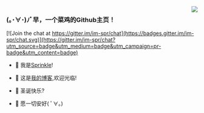 <img align="right" src="https://github-readme-stats.vercel.app/api?username=ficowshen&show_icons=true&icon_color=CE1D2D&text_color=718096&bg_color=ffffff&hide_title=true" />

### (｡･∀･)ﾉﾞ早，一个菜鸡的Github主页！

[![Join the chat at https://gitter.im/im-spr/chat](https://badges.gitter.im/im-spr/chat.svg)](https://gitter.im/im-spr/chat?utm_source=badge&utm_medium=badge&utm_campaign=pr-badge&utm_content=badge)

- 🎉 我是[Sprinkle](https://space.bilibili.com/504151731/)!

- 🌱 这是[我的博客](http://pntang.github.io/),欢迎光临!

- 🎄 圣诞快乐?

- 🎁 愿一切安好( ﾟ∀。)
